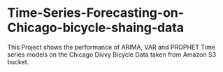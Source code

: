 # Time-Series-Forecasting-on-Chicago-bicycle-shaing-data
This Project shows the performance of ARIMA, VAR and PROPHET Time series models on the Chicago Divvy Bicycle Data taken from Amazon S3 bucket. 
